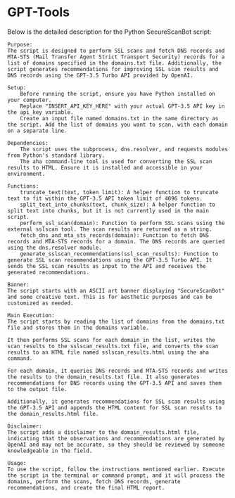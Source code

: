 # GPT-Tools

Below is the detailed description for the Python SecureScanBot script:

    Purpose:
    The script is designed to perform SSL scans and fetch DNS records and MTA-STS (Mail Transfer Agent Strict Transport Security) records for a list of domains specified in the domains.txt file. Additionally, the script generates recommendations for improving SSL scan results and DNS records using the GPT-3.5 Turbo API provided by OpenAI.

    Setup:
        Before running the script, ensure you have Python installed on your computer.
        Replace "INSERT_API_KEY_HERE" with your actual GPT-3.5 API key in the api_key variable.
        Create an input file named domains.txt in the same directory as the script. Add the list of domains you want to scan, with each domain on a separate line.

    Dependencies:
        The script uses the subprocess, dns.resolver, and requests modules from Python's standard library.
        The aha command-line tool is used for converting the SSL scan results to HTML. Ensure it is installed and accessible in your environment.

    Functions:
        truncate_text(text, token_limit): A helper function to truncate text to fit within the GPT-3.5 API token limit of 4096 tokens.
        split_text_into_chunks(text, chunk_size): A helper function to split text into chunks, but it is not currently used in the main script.
        perform_ssl_scan(domain): Function to perform SSL scans using the external sslscan tool. The scan results are returned as a string.
        fetch_dns_and_mta_sts_records(domain): Function to fetch DNS records and MTA-STS records for a domain. The DNS records are queried using the dns.resolver module.
        generate_sslscan_recommendations(ssl_scan_results): Function to generate SSL scan recommendations using the GPT-3.5 Turbo API. It sends the SSL scan results as input to the API and receives the generated recommendations.

    Banner:
    The script starts with an ASCII art banner displaying "SecureScanBot" and some creative text. This is for aesthetic purposes and can be customized as needed.

    Main Execution:
    The script starts by reading the list of domains from the domains.txt file and stores them in the domains variable.

    It then performs SSL scans for each domain in the list, writes the scan results to the sslscan_results.txt file, and converts the scan results to an HTML file named sslscan_results.html using the aha command.

    For each domain, it queries DNS records and MTA-STS records and writes the results to the domain_results.txt file. It also generates recommendations for DNS records using the GPT-3.5 API and saves them to the output file.

    Additionally, it generates recommendations for SSL scan results using the GPT-3.5 API and appends the HTML content for SSL scan results to the domain_results.html file.

    Disclaimer:
    The script adds a disclaimer to the domain_results.html file, indicating that the observations and recommendations are generated by OpenAI and may not be accurate, so they should be reviewed by someone knowledgeable in the field.

    Usage:
    To use the script, follow the instructions mentioned earlier. Execute the script in the terminal or command prompt, and it will process the domains, perform the scans, fetch DNS records, generate recommendations, and create the final HTML report.
